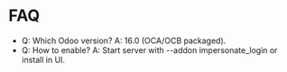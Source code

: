 # FAQ

- Q: Which Odoo version? A: 16.0 (OCA/OCB packaged).
- Q: How to enable? A: Start server with --addon impersonate_login or install in UI.
